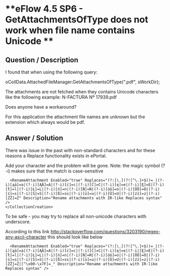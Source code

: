 # **eFlow 4.5 SP6 - GetAttachmentsOfType does not work when file name contains Unicode ** #

## **Question / Description** ##

I found that when using the following query:

oCollData.AttachedFileManager.GetAttachmentsOfType(".pdf", sWorkDir);

The attachments are not fetched when they contains Unicode characters like the following example: N-FACTURA Nº 17939.pdf

Does anyone have a workaround?

For this application the attachment file names are unknown but the extension which always would be pdf.



## **Answer / Solution** ##

There was issue in the past with non-standard characters and for these reasons a Replace functionality exists in ePortal.

Add your character and the problem will be gone.
Note: the magic symbol (?-i) makes sure that the match is case-sensitive

      <RenameAttachment Enabled="true" Replaces="(?:[\.](?![^\.]+$))=_|(?-i)[ąä]=a|(?-i)[ĄÄ]=A|(?-i)[ć]=c|(?-i)[Ć]=C|(?-i)[ę]=e|(?-i)[Ę]=E|(?-i)[ł]=l|(?-i)[Ł]=L|(?-i)[ń]=n|(?-i)[Ń]=N|(?-i)[óö]=o|(?-i)[ÓÖ]=O|(?-i)[ś]=s|(?-i)[Ś]=S|(?-i)[ß]=ss|(?-i)[ü]=u|(?-i)[Ü]=U|(?-i)[źż]=z|(?-i)[ŹŻ]=Z" Description="Rename attachments with IR-like Replaces syntax" />
    </CollectionCreation>

To be safe - you may try to replace all non-unicode characters with underscore.

According to this link http://stackoverflow.com/questions/3203190/regex-any-ascii-character  this should look like below

      <RenameAttachment Enabled="true" Replaces="(?:[\.](?![^\.]+$))=_|(?-i)[ąä]=a|(?-i)[ĄÄ]=A|(?-i)[ć]=c|(?-i)[Ć]=C|(?-i)[ę]=e|(?-i)[Ę]=E|(?-i)[ł]=l|(?-i)[Ł]=L|(?-i)[ń]=n|(?-i)[Ń]=N|(?-i)[óö]=o|(?-i)[ÓÖ]=O|(?-i)[ś]=s|(?-i)[Ś]=S|(?-i)[ß]=ss|(?-i)[ü]=u|(?-i)[Ü]=U|(?-i)[źż]=z|(?-i)[ŹŻ]=Z|[^\x00-\x7F]=_" Description="Rename attachments with IR-like Replaces syntax" />
























